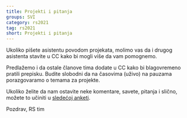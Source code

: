 ```yaml
---
title: Projekti i pitanja
groups: SVI
category: rs2021
tag: rs2021
short: Projekti i pitanja
---
```


Ukoliko pišete asistentu povodom projekata, molimo vas da i drugog asistenta stavite u CC kako bi mogli više da vam pomognemo.

Predlažemo i da ostale članove tima dodate u CC kako bi blagovremeno pratili prepisku. Budite slobodni da na časovima (uživo) na pauzama
porazgovaramo o temama za projekte.

Ukoliko želite da nam ostavite neke komentare, savete, pitanja i slično, možete to učiniti u [sledećoj anketi](https://docs.google.com/forms/d/e/1FAIpQLSeTY1Z_ac6tz95qzTII8vm1MrkakPRZY7sBlHOJs6dKZOunYw/viewform?usp=sf_link).

Pozdrav,
RS tim
